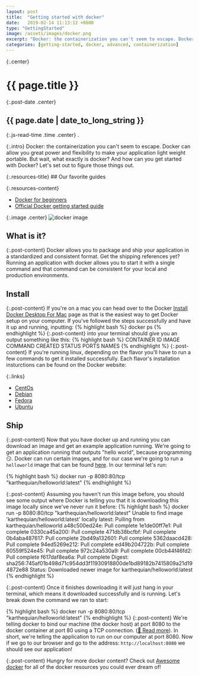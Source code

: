 ```yaml
---
layout: post
title:  "Getting started with docker"
date:   2019-02-14 11:13:12 +0800
type: "GettingStarted"
image: /assets/images/docker.png
excerpt: "Docker: the containerization you can't seem to escape. Docker can allow you great power and flexibility to make your application light weight portable. But wait, what exactly is docker? And how can you get started with Docker? Let's set out to figure those things out."
categories: [getting-started, docker, advanced, containerization]
---
```


{:.center}
# {{ page.title }}

{:.post-date .center}
## {{ page.date | date_to_long_string }}

{:.js-read-time .time .center}
.

{:.intro}
Docker: the containerization you can't seem to escape. Docker can allow you great
power and flexibility to make your application light weight portable. But wait, 
what exactly is docker? And how can you get
started with Docker? Let's set out to figure those things out.

<div class="resources-container" markdown="1">
{:.resources-title}
## Our favorite guides

{:.resources-content}
* [Docker for beginners](https://docker-curriculum.com/)
* [Official Docker getting started guide](https://docs.docker.com/get-started/)
</div>

{:.image .center}
![docker image]({{page.image}})

## What is it?

{:.post-content}
Docker allows you to package and ship your application in a standardized
and consistent format. Get the shipping references yet? Running an application
with docker allows you to start it with a single command and that command
can be consistent for your local and production environments.


## Install

{:.post-content}
If you're on a mac you can head over to the Docker [Install Docker Desktop For Mac](https://docs.docker.com/docker-for-mac/install/)
page as that is the easiest way to get Docker setup on your computer. If you've followed
the steps successfully and have it up and running, inputting:
{% highlight bash %}
docker ps
{% endhighlight %}
{:.post-content}
into your terminal should give you an output something like this:
{% highlight bash %}
CONTAINER ID      IMAGE           COMMAND       CREATED         STATUS         PORTS          NAMES
{% endhighlight %}
{:.post-content}
If you're running linux, depending on the flavor you'll have to run a few commands
to get it installed successfully. Each flavor's installation insturctions can be found on
the Docker website:

{:.links}
* [CentOs](https://docs.docker.com/install/linux/docker-ce/centos/)
* [Debian](https://docs.docker.com/install/linux/docker-ce/debian/)
* [Fedora](https://docs.docker.com/install/linux/docker-ce/fedora/)
* [Ubuntu](https://docs.docker.com/install/linux/docker-ce/ubuntu/)

## Ship

{:.post-content}
Now that you have docker up and running you can download an image and get an
example application running. We're going to get an application running that 
outputs "hello world", because programming 😏. Docker can run certain images,
and for our case we're going to run a `helloworld` image that can be found
[here](https://hub.docker.com/r/karthequian/helloworld). In our terminal let's run:

{% highlight bash %}
docker run -p 8080:80/tcp "karthequian/helloworld:latest"
{% endhighlight %}

{:.post-content}
Assuming you haven't run this image before, you should see some output where Docker
is telling you that it is downloading this image locally since we've never run it before:
{% highlight bash %}
docker run -p 8080:80/tcp "karthequian/helloworld:latest"
Unable to find image 'karthequian/helloworld:latest' locally
latest: Pulling from karthequian/helloworld
a48c500ed24e: Pull complete
1e1de00ff7e1: Pull complete
0330ca45a200: Pull complete
471db38bcfbf: Pull complete
0b4aba487617: Pull complete
2bd49a132601: Pull complete
5362daacd428: Pull complete
94ed5269e212: Pull complete
ed49b204722b: Pull complete
60559f524e45: Pull complete
972c24a530a9: Pull complete
00cb44f46fd2: Pull complete
f617daf8ea6a: Pull complete
Digest: sha256:745af01b498d71c954dd3f11930918800de1bd89182b7415809a21d194872e88
Status: Downloaded newer image for karthequian/helloworld:latest
{% endhighlight %}

{:.post-content}
Once it finishes downloading it will just hang in your terminal, which means it 
downloaded successfully and is running. Let's break down the command we ran to start:

{% highlight bash %}
docker run -p 8080:80/tcp "karthequian/helloworld:latest"
{% endhighlight %}
{:.post-content}
We're telling docker to bind our machine (the docker host) at port 8080 to the docker
container at port 80 using a TCP connection. ([🤔 Read more](https://docs.docker.com/config/containers/container-networking/)).
In short, we're telling the application to run on our computer at port 8080.
Now if we go to our browser and go to the address: `http://localhost:8080` we should
see our application!

{:.post-content}
Hungry for more docker content? Check out <a href="https://awesome-docker.netlify.com/" target="_blank">Awesome docker</a>
for all of the docker resources you could ever dream of!
